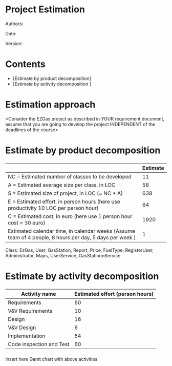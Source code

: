 # Project Estimation  

Authors:

Date:

Version:

# Contents



- [Estimate by product decomposition]
- [Estimate by activity decomposition ]



# Estimation approach

<Consider the EZGas  project as described in YOUR requirement document, assume that you are going to develop the project INDEPENDENT of the deadlines of the course>

# Estimate by product decomposition



### 

|             | Estimate                        |             
| ----------- | ------------------------------- |  
| NC =  Estimated number of classes to be developed   |        11                     |             
|  A = Estimated average size per class, in LOC       |                58            | 
| S = Estimated size of project, in LOC (= NC * A) | 638 |
| E = Estimated effort, in person hours (here use productivity 10 LOC per person hour)  | 64                                     |   
| C = Estimated cost, in euro (here use 1 person hour cost = 30 euro) | 1920 | 
| Estimated calendar time, in calendar weeks (Assume team of 4 people, 8 hours per day, 5 days per week ) |  1                  |               
 Class: EzGas, User, GasStation, Report, Price, FuelType, RegisterUser, Administrator, Maps, UserService, GasStatioonService

# Estimate by activity decomposition



### 

|         Activity name    | Estimated effort (person hours)   |             
| ----------- | ------------------------------- | 
| Requirements| 60 |
| V&V Requirements | 10 |
| Design | 16 |
| V&V Design | 6 |
| Implementation | 64 |
| Code inspection and Test | 60 |


###
Insert here Gantt chart with above activities

